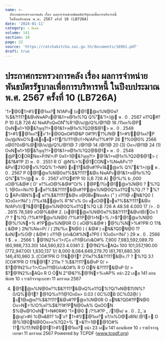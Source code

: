 ```yaml
---
name: >-
  ประกาศกระทรวงการคลัง เรื่อง ผลการจำหน่ายพันธบัตรรัฐบาลเพื่อการบริหารหนี้
  ในปีงบประมาณ พ.ศ. 2567 ครั้งที่ 10 (LB726A)
date: '2024-01-11'
category: ง พิเศษ
volume: 141
section: 10
page: 22
source: 'https://ratchakitcha.soc.go.th/documents/16961.pdf'
draft: true
---
```


# ประกาศกระทรวงการคลัง เรื่อง ผลการจำหน่ายพันธบัตรรัฐบาลเพื่อการบริหารหนี้ ในปีงบประมาณ พ.ศ. 2567 ครั้งที่ 10 (LB726A)

'1>@01>#1/@1คล? N1APอ (ล@1ํ@ห%N@0พ?%$&?!11?&@ลNพAPอ@1&1>ห@1ห%?Q Q%'ี&'1>/@ พ . 0 . 2567 ค1?Q#?P 10 (LB 726 A) NพAPอQหON'็%R'!@/ค/@/Q%/@!1@ 16 /11คห%@P OหNพ1>1@&?ญญ?!>@1&1>ห@1ห%?Q2@$@1> พ . 0 . 2548 1>#1/@1คล?อ'1>@0QหO#1@&P 0#?P/?%/N@ 1>#1/@1คล?P 0ค/@/NหO%อ&อค>1?/%!1?!@//!>N/APอ/?%#?P 26 ?%0@0% 2566 อ@0?0อํ@%@!@/ค/@/Q%/@!1@ 7 /@!1@ 14 /@!1@ 20 (3) Oล>/@!1@ 24 (1) OหNพ1>1@&?ญญ?!>@1&1>ห@1ห%?Q2@$@1> พ . 0 . 2548 @POORNพ>P/N!>/P 0พ1>1@&?ญญ?!> @1&1>ห@1ห%?Q2@$@1> ( &?&#?P 2) พ . 0 . 2551 R O ํ @N%>%@1CON>%NพAPอ'1?&Pค121O@ห%?QQ%'1>N#0 อ1?&@ล#?Pค1&ํ@ห% Q%'ี&'1>/@ พ . 0 . 2567 P 0@1ํ@ห%N@0พ?%$&?!11?&@ล NพAPอ@1&1>ห@1ห%?Q Q%'ี&'1>/@ พ . 0 . 2567 ค1?Q#?P 10 (LB 726 A) ํ@%/% b ,000 ลO@%&@# ( O' พ?%ลO@%&@#"O/% ) @P/?(ล@1ํ@ห%N@0 ? %?Q 1. 1@0ล>Nอ?0 อพ?%$&?!11?&@ล#?Pํ@ห%N@0Q%ค1?Q%?Q /? ? %?Q APอ1BN%อ พ?%$&?!11?&@ล อ@0BคNหลAอ ( 'ี ) อ?!1@ อN&?Q0 ( 1Oอ0ล>!Nอ'ี ) /?%ค1&ํ@ห% R"N"อ% 0อ คคO@อพ?%$&?!11?&@ล N/APอ1//?&@1ํ@ห%N@0Q%ค1?Q%?Q LB 726 A 48.58 4.000 17 /> . 0 . 2615 78,589 ลO@%&@# 2. (ล@1ํ@ห%N@0พ?%$&?!11?&@ล!@/Oอ 1 /? ? %?Q /?%#?Pํ@ห%N@0 /?%#?Pํ@1>N>% />$?@1ํ@ห%N@0 ํ@%/%N>% #?Pํ@ห%N@0R O ( ลO@%&@# ) ํ@%/%N>%#?PR O 1?& ( &@# ) 2N/%Nพ>P/ / ( 2N/%ล N@0 ) ( &@# ) อN&?Q0N@0 1?&ลN/ห%O@ ( &@# ) อ?!1@ (ล!อ&O#%Nล?P0 ( 1Oอ0ล>!Nอ'ี ) 29 พ . 0 . 2566 1 $ . ค . 2566 1. @1N2%อ'1>/Cล อ?!1@(ล!อ&O#% 7,900 7,983,592,089.70 (60,988,733.30) 144,580,823 4.0361 2. @1N2%อAQอ 100 101,057,190.00 (772,947.00) 1,830,137 1// 8,000 8,084,649,279.70 (61,761,680.30) 146,410,960 3. (CO#?PR O 1?&@1? 211พ?%$&?!11?&@ล /? ? %?Q 3.1 (CO#?PR O 1?&@1? 211พ ? %$&?!11?&@ลP 0/ > $?@1N2%อ'1>/Cลอ?!1@(ล!อ&O#% R O ON $%@ค@1พ@>0์ &1>1?#'1>?% Oล> Contractual Savings Funds 3.2 (CO#?PR O 1?&@1? 211พ ? %$&?!11?&@ลP 0/ > $?@1N2%อAQอ R O ON 2"@&?%@1N>%อAP% หน้า 22 เลม 141 ตอนพิเศษ 10 ง ราชกิจจานุเบกษา 11 มกราคม 2567

4. @1ํ@ห%N@0พ?%$&?!11?&@ลQ%ค1?Q%?Q/?คN@$11/N%?0/Q%@1? @1Q%อ?!1@1Oอ0ล> 0.03 ( 0C%0์B 0C%0์2@/ ) อ1@ค@พ?%$&?!11?&@ล#?Pํ@ห%N@0R O อN&?Q0#?PN@0 Oล>N>%!O%พ?%$&?!1#?PN@0คA% QหOON $%@ค@1OหN'1>N#0R#0 '1>@0  /?%#?P _ /1@ค/ พ . 0 . 2_`a @ญ/>#0์ %@ค&B1? 1อ'ล? 1>#1/@1คล? ห?/ห%O@ลBN/.@1> O @%1@0N@0Oล>ห%?Q2>% '>&?!>1@@1O#% 1?/%!1?/N@@11>#1/@1คล? หน้า 23 เลม 141 ตอนพิเศษ 10 ง ราชกิจจานุเบกษา 11 มกราคม 2567 Powered by TCPDF (www.tcpdf.org)
